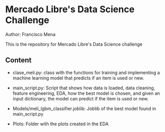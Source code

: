 # Mercado Libre's Data Science Challenge
Author: Francisco Mena

This is the repository for Mercado Libre's Data Science challenge


## Content

* clase_meli.py: class with the functions for training and implementing a machine learning model
that predicts if an item is used or new.
  

* main_script.py: Script that shows how data is loaded, data cleaning, feature engineering, EDA,
how the best model is chosen, and given an input dictionary, the model can predict if the item is used or new.
  

* Models/meli_lgbm_classifier.joblib: Joblib of the best model found in main_script.py


* Plots: Folder with the plots created in the EDA
  



